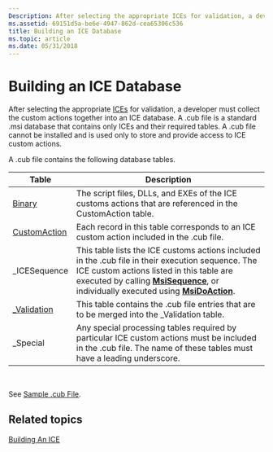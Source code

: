 ```yaml
---
Description: After selecting the appropriate ICEs for validation, a developer must collect the custom actions together into an ICE database.
ms.assetid: 69151d5a-be6e-4947-862d-cea65306c536
title: Building an ICE Database
ms.topic: article
ms.date: 05/31/2018
---
```


# Building an ICE Database

After selecting the appropriate [ICEs](internal-consistency-evaluators-ices.md) for validation, a developer must collect the custom actions together into an ICE database. A .cub file is a standard .msi database that contains only ICEs and their required tables. A .cub file cannot be installed and is used only to store and provide access to ICE custom actions.

A .cub file contains the following database tables.



| Table                                  | Description                                                                                                                                                                                                                                                                |
|----------------------------------------|----------------------------------------------------------------------------------------------------------------------------------------------------------------------------------------------------------------------------------------------------------------------------|
| [Binary](binary-table.md)             | The script files, DLLs, and EXEs of the ICE customs actions that are referenced in the CustomAction table.                                                                                                                                                                 |
| [CustomAction](customaction-table.md) | Each record in this table corresponds to an ICE custom action included in the .cub file.                                                                                                                                                                                   |
| \_ICESequence                          | This table lists the ICE customs actions included in the .cub file in their execution sequence. The ICE custom actions listed in this table are executed by calling [**MsiSequence**](/windows/desktop/api/Msiquery/nf-msiquery-msisequencea), or individually executed using [**MsiDoAction**](/windows/desktop/api/Msiquery/nf-msiquery-msidoactiona). |
| [\_Validation](-validation-table.md)  | This table contains the .cub file entries that are to be merged into the \_Validation table.                                                                                                                                                                               |
| \_Special                              | Any special processing tables required by particular ICE custom actions must be included in the .cub file. The name of these tables must have a leading underscore.                                                                                                        |



 

See [Sample .cub File](sample--cub-file.md).

## Related topics

<dl> <dt>

[Building An ICE](building-an-ice.md)
</dt> </dl>

 

 



